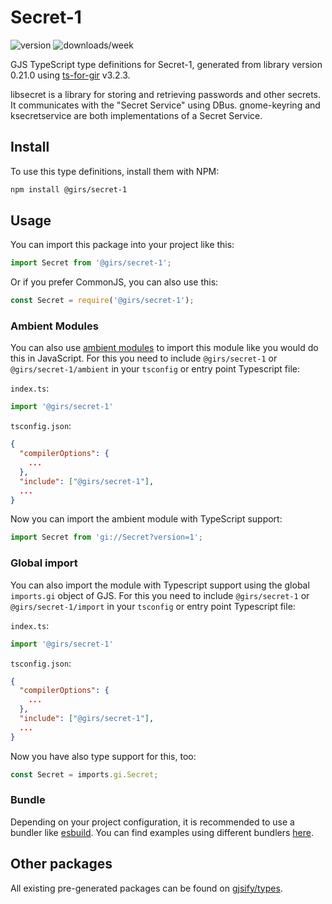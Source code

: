 
# Secret-1

![version](https://img.shields.io/npm/v/@girs/secret-1)
![downloads/week](https://img.shields.io/npm/dw/@girs/secret-1)


GJS TypeScript type definitions for Secret-1, generated from library version 0.21.0 using [ts-for-gir](https://github.com/gjsify/ts-for-gir) v3.2.3.

libsecret is a library for storing and retrieving passwords and other secrets. It communicates with the "Secret Service" using DBus. gnome-keyring and ksecretservice are both implementations of a Secret Service.

## Install

To use this type definitions, install them with NPM:
```bash
npm install @girs/secret-1
```

## Usage

You can import this package into your project like this:
```ts
import Secret from '@girs/secret-1';
```

Or if you prefer CommonJS, you can also use this:
```ts
const Secret = require('@girs/secret-1');
```

### Ambient Modules

You can also use [ambient modules](https://github.com/gjsify/ts-for-gir/tree/main/packages/cli#ambient-modules) to import this module like you would do this in JavaScript.
For this you need to include `@girs/secret-1` or `@girs/secret-1/ambient` in your `tsconfig` or entry point Typescript file:

`index.ts`:
```ts
import '@girs/secret-1'
```

`tsconfig.json`:
```json
{
  "compilerOptions": {
    ...
  },
  "include": ["@girs/secret-1"],
  ...
}
```

Now you can import the ambient module with TypeScript support: 

```ts
import Secret from 'gi://Secret?version=1';
```

### Global import

You can also import the module with Typescript support using the global `imports.gi` object of GJS.
For this you need to include `@girs/secret-1` or `@girs/secret-1/import` in your `tsconfig` or entry point Typescript file:

`index.ts`:
```ts
import '@girs/secret-1'
```

`tsconfig.json`:
```json
{
  "compilerOptions": {
    ...
  },
  "include": ["@girs/secret-1"],
  ...
}
```

Now you have also type support for this, too:

```ts
const Secret = imports.gi.Secret;
```

### Bundle

Depending on your project configuration, it is recommended to use a bundler like [esbuild](https://esbuild.github.io/). You can find examples using different bundlers [here](https://github.com/gjsify/ts-for-gir/tree/main/examples).

## Other packages

All existing pre-generated packages can be found on [gjsify/types](https://github.com/gjsify/types).

